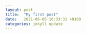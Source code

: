 ```yaml
---
layout: post
title:  "My first post"
date:   2021-06-05 16:33:31 +0100
categories: jekyll update
---
```

